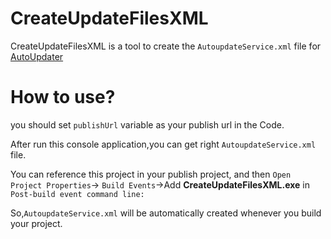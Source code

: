 # CreateUpdateFilesXML
CreateUpdateFilesXML is a tool to create the `AutoupdateService.xml` file for [AutoUpdater](../AutoUpdater) 

# How to use?

you should set `publishUrl` variable as your publish url in the Code.

After run this console application,you can get right `AutoupdateService.xml` file.

You can reference this project in your publish project, and then `Open Project Properties`→ `Build Events`→Add **CreateUpdateFilesXML.exe** in `Post-build event command line:`

So,`AutoupdateService.xml` will be automatically created whenever you build your project.

